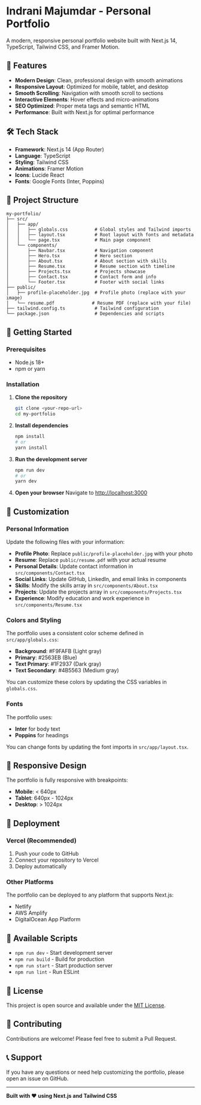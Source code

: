 # Indrani Majumdar - Personal Portfolio

A modern, responsive personal portfolio website built with Next.js 14, TypeScript, Tailwind CSS, and Framer Motion.

## 🚀 Features

- **Modern Design**: Clean, professional design with smooth animations
- **Responsive Layout**: Optimized for mobile, tablet, and desktop
- **Smooth Scrolling**: Navigation with smooth scroll to sections
- **Interactive Elements**: Hover effects and micro-animations
- **SEO Optimized**: Proper meta tags and semantic HTML
- **Performance**: Built with Next.js for optimal performance

## 🛠️ Tech Stack

- **Framework**: Next.js 14 (App Router)
- **Language**: TypeScript
- **Styling**: Tailwind CSS
- **Animations**: Framer Motion
- **Icons**: Lucide React
- **Fonts**: Google Fonts (Inter, Poppins)

## 📁 Project Structure

```
my-portfolio/
├── src/
│   ├── app/
│   │   ├── globals.css          # Global styles and Tailwind imports
│   │   ├── layout.tsx           # Root layout with fonts and metadata
│   │   └── page.tsx             # Main page component
│   └── components/
│       ├── Navbar.tsx           # Navigation component
│       ├── Hero.tsx             # Hero section
│       ├── About.tsx            # About section with skills
│       ├── Resume.tsx           # Resume section with timeline
│       ├── Projects.tsx         # Projects showcase
│       ├── Contact.tsx          # Contact form and info
│       └── Footer.tsx           # Footer with social links
├── public/
│   ├── profile-placeholder.jpg  # Profile photo (replace with your image)
│   └── resume.pdf              # Resume PDF (replace with your file)
├── tailwind.config.ts           # Tailwind configuration
└── package.json                 # Dependencies and scripts
```

## 🚀 Getting Started

### Prerequisites

- Node.js 18+ 
- npm or yarn

### Installation

1. **Clone the repository**
   ```bash
   git clone <your-repo-url>
   cd my-portfolio
   ```

2. **Install dependencies**
   ```bash
   npm install
   # or
   yarn install
   ```

3. **Run the development server**
   ```bash
   npm run dev
   # or
   yarn dev
   ```

4. **Open your browser**
   Navigate to [http://localhost:3000](http://localhost:3000)

## 🎨 Customization

### Personal Information

Update the following files with your information:

- **Profile Photo**: Replace `public/profile-placeholder.jpg` with your photo
- **Resume**: Replace `public/resume.pdf` with your actual resume
- **Personal Details**: Update contact information in `src/components/Contact.tsx`
- **Social Links**: Update GitHub, LinkedIn, and email links in components
- **Skills**: Modify the skills array in `src/components/About.tsx`
- **Projects**: Update the projects array in `src/components/Projects.tsx`
- **Experience**: Modify education and work experience in `src/components/Resume.tsx`

### Colors and Styling

The portfolio uses a consistent color scheme defined in `src/app/globals.css`:

- **Background**: #F9FAFB (Light gray)
- **Primary**: #2563EB (Blue)
- **Text Primary**: #1F2937 (Dark gray)
- **Text Secondary**: #4B5563 (Medium gray)

You can customize these colors by updating the CSS variables in `globals.css`.

### Fonts

The portfolio uses:
- **Inter** for body text
- **Poppins** for headings

You can change fonts by updating the font imports in `src/app/layout.tsx`.

## 📱 Responsive Design

The portfolio is fully responsive with breakpoints:
- **Mobile**: < 640px
- **Tablet**: 640px - 1024px  
- **Desktop**: > 1024px

## 🚀 Deployment

### Vercel (Recommended)

1. Push your code to GitHub
2. Connect your repository to Vercel
3. Deploy automatically

### Other Platforms

The portfolio can be deployed to any platform that supports Next.js:
- Netlify
- AWS Amplify
- DigitalOcean App Platform

## 🔧 Available Scripts

- `npm run dev` - Start development server
- `npm run build` - Build for production
- `npm run start` - Start production server
- `npm run lint` - Run ESLint

## 📝 License

This project is open source and available under the [MIT License](LICENSE).

## 🤝 Contributing

Contributions are welcome! Please feel free to submit a Pull Request.

## 📞 Support

If you have any questions or need help customizing the portfolio, please open an issue on GitHub.

---

**Built with ❤️ using Next.js and Tailwind CSS**
